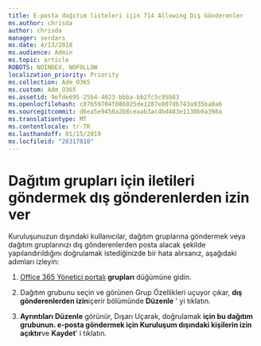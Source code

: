 ```yaml
---
title: E-posta dağıtım listeleri için 714 Allowing Dış Gönderenler
ms.author: chrisda
author: chrisda
manager: serdars
ms.date: 4/13/2018
ms.audience: Admin
ms.topic: article
ROBOTS: NOINDEX, NOFOLLOW
localization_priority: Priority
ms.collection: Adm_O365
ms.custom: Adm_O365
ms.assetid: 9efde695-25b4-4023-bbba-bb2fc5c95b83
ms.openlocfilehash: c87659704f086025de1287e807db743a935ba8a6
ms.sourcegitcommit: d6ea5e9458a2b8ceaab3ac4bd483e1130b9a398a
ms.translationtype: MT
ms.contentlocale: tr-TR
ms.lasthandoff: 01/15/2019
ms.locfileid: "28317810"
---
```

# <a name="allow-external-senders-to-send-messages-to-distribution-groups"></a>Dağıtım grupları için iletileri göndermek dış gönderenlerden izin ver

Kuruluşunuzun dışındaki kullanıcılar, dağıtım gruplarına göndermek veya dağıtım gruplarınızı dış gönderenlerden posta alacak şekilde yapılandırıldığını doğrulamak istediğinizde bir hata alırsanız, aşağıdaki adımları izleyin:
  
1. [Office 365 Yönetici portalı](https://portal.office.com/adminportal/home#/groups) **grupları** düğümüne gidin.
    
2. Dağıtım grubunu seçin ve görünen Grup Özellikleri uçuyor çıkar, **dış gönderenlerden izin**içerir bölümünde **Düzenle** ' yi tıklatın.
    
3. **Ayrıntıları Düzenle** görünür, Dışarı Uçarak, doğrulamak **için bu dağıtım grubunun. e-posta göndermek için Kuruluşum dışındaki kişilerin izin** **açıktır**ve **Kaydet**' i tıklatın.
    

